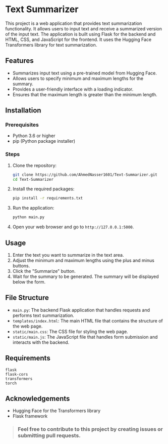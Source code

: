 # Text Summarizer

This project is a web application that provides text summarization functionality. It allows users to input text and receive a summarized version of the input text. The application is built using Flask for the backend and HTML, CSS, and JavaScript for the frontend. It uses the Hugging Face Transformers library for text summarization.

## Features

- Summarizes input text using a pre-trained model from Hugging Face.
- Allows users to specify minimum and maximum lengths for the summary.
- Provides a user-friendly interface with a loading indicator.
- Ensures that the maximum length is greater than the minimum length.

## Installation

### Prerequisites

- Python 3.6 or higher
- pip (Python package installer)

### Steps

1. Clone the repository:
    ```sh
    git clone https://github.com/AhmedNasser1601/Text-Summarizer.git
    cd Text-Summarizer
    ```

2. Install the required packages:
    ```sh
    pip install -r requirements.txt
    ```

3. Run the application:
    ```sh
    python main.py
    ```

4. Open your web browser and go to `http://127.0.0.1:5000`.

## Usage

1. Enter the text you want to summarize in the text area.
2. Adjust the minimum and maximum lengths using the plus and minus buttons.
3. Click the "Summarize" button.
4. Wait for the summary to be generated. The summary will be displayed below the form.

## File Structure

- `main.py`: The backend Flask application that handles requests and performs text summarization.
- `templates/index.html`: The main HTML file that contains the structure of the web page.
- `static/main.css`: The CSS file for styling the web page.
- `static/main.js`: The JavaScript file that handles form submission and interacts with the backend.

## Requirements
```plaintext
flask
flask-cors
transformers
torch
```

## Acknowledgements
- Hugging Face for the Transformers library
- Flask framework

> ### Feel free to contribute to this project by creating issues or submitting pull requests.
